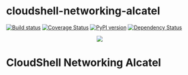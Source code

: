 # cloudshell-networking-alcatel

[![Build status](https://travis-ci.org/QualiSystems/cloudshell-networking-alcatel.svg?branch=dev)](https://travis-ci.org/QualiSystems/cloudshell-networking-alcatel)
[![Coverage Status](https://coveralls.io/repos/github/QualiSystems/cloudshell-networking-alcatel/badge.svg?branch=dev)](https://coveralls.io/github/QualiSystems/cloudshell-networking-alcatel?branch=dev)
[![PyPI version](https://badge.fury.io/py/cloudshell-networking-alcatel.svg)](https://badge.fury.io/py/cloudshell-networking-alcatel)
[![Dependency Status](https://dependencyci.com/github/QualiSystems/cloudshell-networking-alcatel/badge)](https://dependencyci.com/github/QualiSystems/cloudshell-networking-alcatel)

<p align="center">
<img src="https://github.com/QualiSystems/devguide_source/raw/master/logo.png"></img>
</p>

# CloudShell Networking Alcatel
